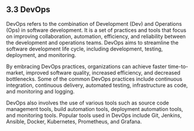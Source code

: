 ## 3.3 DevOps

DevOps refers to the combination of Development (Dev) and Operations (Ops) in software development. It is a set of practices and tools that focus on improving collaboration, automation, efficiency, and reliability between the development and operations teams. DevOps aims to streamline the software development life cycle, including development, testing, deployment, and monitoring.

By embracing DevOps practices, organizations can achieve faster time-to-market, improved software quality, increased efficiency, and decreased bottlenecks. Some of the common DevOps practices include continuous integration, continuous delivery, automated testing, infrastructure as code, and monitoring and logging.

DevOps also involves the use of various tools such as source code management tools, build automation tools, deployment automation tools, and monitoring tools. Popular tools used in DevOps include Git, Jenkins, Ansible, Docker, Kubernetes, Prometheus, and Grafana.